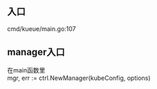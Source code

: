 ## 入口
cmd/kueue/main.go:107

## manager入口
在main函数里  
mgr, err := ctrl.NewManager(kubeConfig, options)